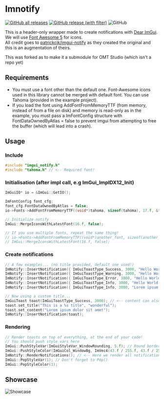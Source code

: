 # Imnotify
[![GitHub all releases](https://img.shields.io/github/downloads/TylerPritts/imnotify/total)](https://github.com/TylerPritts/imnotify/releases)
[![GitHub release (with filter)](https://img.shields.io/github/v/release/TylerPritts/imnotify)](https://github.com/TylerPritts/imnotify/releases/latest)
![GitHub](https://img.shields.io/github/license/TylerPritts/imnotify?color=blue)


This is a header-only wrapper made to create notifications with [Dear ImGui](https://github.com/ocornut/imgui). We will use [Font Awesome 5](https://fontawesome.com/) for icons.
<br>All credit goes to [patrickcjk/imgui-notify](https://github.com/patrickcjk/imgui-notify) as they created the original and this is an augmentation of theirs.

This was forked as to make it a submodule for OMT Studio (which isn't a repo yet)


## Requirements
- You must use a font other than the default one. Font-Awesome icons used in this library cannot be merged with default font. You can use Tahoma (provided in the example project).
- If you load the font using AddFontFromMemoryTTF (from memory, instead of from a file on disk) and memory is read-only as in the example, you must pass a ImFontConfig structure with FontDataOwnedByAtlas = false to prevent imgui from attempting to free the buffer (which will lead into a crash).

## Usage
### Include
```c++
#include "imgui_notify.h"
#include "tahoma.h" // <-- Required font!
```
### Initialisation (after impl call, e.g ImGui_ImplDX12_Init)
```c++
ImGuiIO* io = &ImGui::GetIO();

ImFontConfig font_cfg;
font_cfg.FontDataOwnedByAtlas = false;
io->Fonts->AddFontFromMemoryTTF((void*)tahoma, sizeof(tahoma), 17.f, &font_cfg);

// Initialize notify
ImGui::MergeIconsWithLatestFont(16.f, false);

// If you use multiple fonts, repeat the same thing!
// io->Fonts->AddFontFromMemoryTTF((void*)another_font, sizeof(another_font), 17.f, &font_cfg);
// ImGui::MergeIconsWithLatestFont(16.f, false);
```
### Create notifications
```c++
// A few examples... (no title provided, default one used!)
ImNotify::InsertNotification({ ImGuiToastType_Success, 3000, "Hello World! This is a success! %s", "We can also format here:)" });
ImNotify::InsertNotification({ ImGuiToastType_Warning, 3000, "Hello World! This is a warning! %d", 0x1337 });
ImNotify::InsertNotification({ ImGuiToastType_Error, 3000, "Hello World! This is an error! 0x%X", 0xDEADBEEF });
ImNotify::InsertNotification({ ImGuiToastType_Info, 3000, "Hello World! This is an info!" });
ImNotify::InsertNotification({ ImGuiToastType_Info, 3000, "Lorem ipsum dolor sit amet, consectetur adipiscing elit, sed do eiusmod tempor incididunt ut labore et dolore magna aliqua. Ut enim ad minim veniam, quis nostrud exercitation" });

// Now using a custom title...
ImGuiToast toast(ImGuiToastType_Success, 3000); // <-- content can also be passed here as above
toast.set_title("This is a %s title", "wonderful");
toast.set_content("Lorem ipsum dolor sit amet");
ImNotify::InsertNotification(toast);
```
### Rendering
```c++
// Render toasts on top of everything, at the end of your code!
// You should push style vars here
ImGui::PushStyleVar(ImGuiStyleVar_WindowRounding, 5.f); // Round borders
ImGui::PushStyleColor(ImGuiCol_WindowBg, ImVec4(43.f / 255.f, 43.f / 255.f, 43.f / 255.f, 100.f / 255.f)); // Background color
ImNotify::RenderNotifications(); // <-- Here we render all notifications
ImGui::PopStyleVar(1); // Don't forget to Pop()
ImGui::PopStyleColor(1);
```

## Showcase
![Showcase](https://i.imgur.com/ckcpOHJ.gif)
